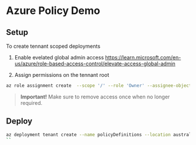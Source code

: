 # Azure Policy Demo

## Setup

To create tennant scoped deployments

1. Enable evelated global admin access https://learn.microsoft.com/en-us/azure/role-based-access-control/elevate-access-global-admin

2. Assign permissions on the tennant root

``` bash
az role assignment create  --scope '/' --role 'Owner' --assignee-object-id $(az ad signed-in-user show --query id)
```

> **Important!** Make sure to remove access once when no longer required.

## Deploy

``` bash
az deployment tenant create --name policyDefinitions --location australiaeast --template-file .\policy\main.bicep
``